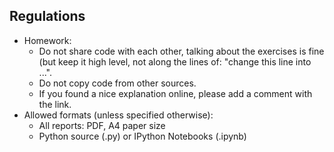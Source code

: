 ## Regulations

* Homework:
    * Do not share code with each other, talking about the exercises is fine
      (but keep it high level, not along the lines of: "change this line into ...".
    * Do not copy code from other sources.
    * If you found a nice explanation online, please add a comment with the link.
* Allowed formats (unless specified otherwise):
    * All reports: PDF, A4 paper size
    * Python source (.py) or IPython Notebooks (.ipynb)


